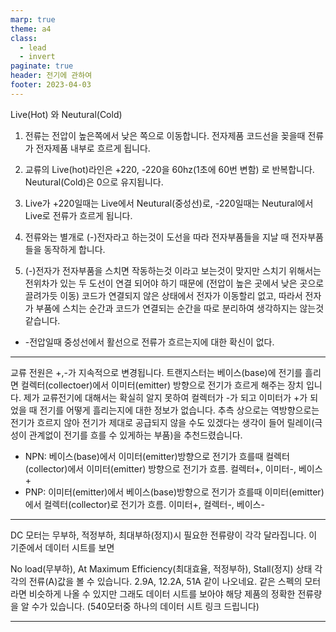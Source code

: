 ```yaml
---
marp: true
theme: a4
class:
  - lead
  - invert
paginate: true
header: 전기에 관하여
footer: 2023-04-03
---
```



Live(Hot) 와 Neutural(Cold)

1. 전류는 전압이 높은쪽에서 낮은 쪽으로 이동합니다. 전자제품 코드선을 꽂을때 전류가 전자제품 내부로 흐르게 됩니다.

2. 교류의 Live(hot)라인은 +220, -220을 60hz(1초에 60번 변함) 로 반복합니다. Neutural(Cold)은 0으로 유지됩니다.

3. Live가 +220일때는 Live에서 Neutural(중성선)로, -220일때는 Neutural에서 Live로 전류가 흐르게 됩니다.

4. 전류와는 별개로 (-)전자라고 하는것이 도선을 따라 전자부품들을 지날 때 전자부품들을 동작하게 합니다.

5. (-)전자가 전자부품을 스치면 작동하는것 이라고 보는것이 맞지만 스치기 위해서는 전위차가 있는 두 도선이 연결 되어야 하기 때문에 (전압이 높은 곳에서 낮은 곳으로 끌려가듯 이동) 코드가 연결되지 않은 상태에서 전자가 이동할리 없고, 따라서 전자가 부품에 스치는 순간과 코드가 연결되는 순간을 따로 분리하여 생각하지는 않는것 같습니다.

* -전압일때 중성선에서 활선으로 전류가 흐르는지에 대한 확신이 없다.

---

교류 전원은 +,-가 지속적으로 변경됩니다. 트랜지스터는 베이스(base)에 전기를 흘리면 컬렉터(collectoer)에서 이미터(emitter) 방향으로 전기가 흐르게 해주는 장치 입니다. 제가 교류전기에 대해서는 확실히 알지 못하여 컬렉터가 -가 되고 이미터가 +가 되었을 때 전기를 어떻게 흘리는지에 대한 정보가 없습니다. 추측 상으로는 역방향으로는 전기가 흐르지 않아 전기가 제대로 공급되지 않을 수도 있겠다는 생각이 들어 릴레이(극성이 관계없이 전기를 흐를 수 있게하는 부품)을 추천드렸습니다.


* NPN: 베이스(base)에서 이미터(emitter)방향으로 전기가 흐를때 컬렉터(collector)에서 이미터(emitter) 방향으로 전기가 흐름. 컬렉터+, 이미터-, 베이스+
* PNP: 이미터(emitter)에서 베이스(base)방향으로 전기가 흐를때
이미터(emitter)에서 컬렉터(collector)로 전기가 흐름. 이미터+, 컬렉터-, 베이스-

---

DC 모터는 무부하, 적정부하, 최대부하(정지)시 필요한 전류량이 각각 달라집니다. 이 기준에서 데이터 시트를 보면

No load(무부하), At Maximum Efficiency(최대효율, 적정부하), Stall(정지) 상태 각각의 전류(A)값을 볼 수 있습니다. 2.9A, 12.2A, 51A 같이 나오네요. 같은 스펙의 모터라면 비슷하게 나올 수 있지만 그래도 데이터 시트를 보아야 해당 제품의 정확한 전류량을 알 수가 있습니다. (540모터중 하나의 데이터 시트 링크 드립니다)

---

